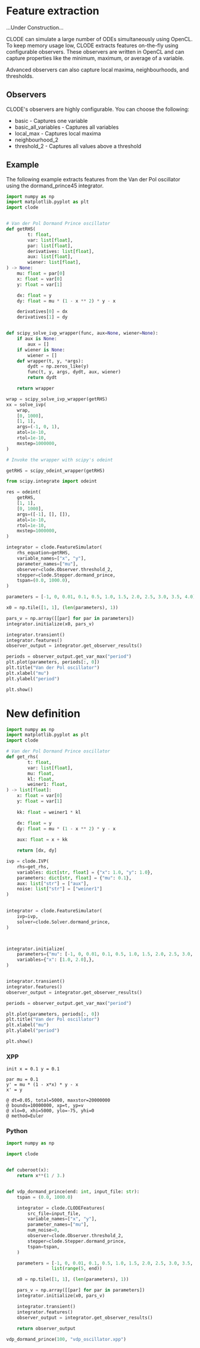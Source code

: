 # Feature extraction

...Under Construction...

CLODE can simulate a large number of ODEs simultaneously using OpenCL.
To keep memory usage low, CLODE extracts features on-the-fly
using configurable observers. These observers are written in OpenCL
and can capture properties like the minimum, maximum, or average
of a variable.

Advanced observers can also capture local maxima, neighbourhoods,
and thresholds.

## Observers

CLODE's observers are highly configurable. You can choose the following:

* basic - Captures one variable
* basic_all_variables - Captures all variables
* local_max - Captures local maxima
* neighbourhood_2
* threshold_2 - Captures all values above a threshold

## Example

The following example extracts features from the Van der Pol oscillator
using the dormand_prince45 integrator.

```py run
import numpy as np
import matplotlib.pyplot as plt
import clode


# Van der Pol Dormand Prince oscillator
def getRHS(
        t: float,
        var: list[float],
        par: list[float],
        derivatives: list[float],
        aux: list[float],
        wiener: list[float],
) -> None:
    mu: float = par[0]
    x: float = var[0]
    y: float = var[1]

    dx: float = y
    dy: float = mu * (1 - x ** 2) * y - x

    derivatives[0] = dx
    derivatives[1] = dy


def scipy_solve_ivp_wrapper(func, aux=None, wiener=None):
    if aux is None:
        aux = []
    if wiener is None:
        wiener = []
    def wrapper(t, y, *args):
        dydt = np.zeros_like(y)
        func(t, y, args, dydt, aux, wiener)
        return dydt

    return wrapper

wrap = scipy_solve_ivp_wrapper(getRHS)
xx = solve_ivp(
    wrap,
    [0, 1000],
    [1, 1],
    args=(-1, 0, 1),
    atol=1e-10,
    rtol=1e-10,
    mxstep=1000000,
)

# Invoke the wrapper with scipy's odeint

getRHS = scipy_odeint_wrapper(getRHS)

from scipy.integrate import odeint

res = odeint(
    getRHS,
    [1, 1],
    [0, 1000],
    args=([-1], [], []),
    atol=1e-10,
    rtol=1e-10,
    mxstep=1000000,
)

integrator = clode.FeatureSimulator(
    rhs_equation=getRHS,
    variable_names=["x", "y"],
    parameter_names=["mu"],
    observer=clode.Observer.threshold_2,
    stepper=clode.Stepper.dormand_prince,
    tspan=(0.0, 1000.0),
)

parameters = [-1, 0, 0.01, 0.1, 0.5, 1.0, 1.5, 2.0, 2.5, 3.0, 3.5, 4.0]

x0 = np.tile([1, 1], (len(parameters), 1))

pars_v = np.array([[par] for par in parameters])
integrator.initialize(x0, pars_v)

integrator.transient()
integrator.features()
observer_output = integrator.get_observer_results()

periods = observer_output.get_var_max("period")
plt.plot(parameters, periods[:, 0])
plt.title("Van der Pol oscillator")
plt.xlabel("mu")
plt.ylabel("period")

plt.show()
```

# New definition

```python
import numpy as np
import matplotlib.pyplot as plt
import clode

# Van der Pol Dormand Prince oscillator
def get_rhs(
        t: float,
        var: list[float],
        mu: float,
        kl: float,
        weiner1: float,
) -> list[float]:
    x: float = var[0]
    y: float = var[1]
    
    kk: float = weiner1 * kl

    dx: float = y
    dy: float = mu * (1 - x ** 2) * y - x
    
    aux: float = x + kk

    return [dx, dy]

ivp = clode.IVP(
    rhs=get_rhs,
    variables: dict[str, float] = {"x": 1.0, "y": 1.0},
    parameters: dict[str, float] = {"mu": 0.1},
    aux: list["str"] = ["aux"],
    noise: list["str"] = ["weiner1"]
)
    

integrator = clode.FeatureSimulator(
    ivp=ivp,
    solver=clode.Solver.dormand_prince,
)



integrator.initialize(
    parameters={"mu": [-1, 0, 0.01, 0.1, 0.5, 1.0, 1.5, 2.0, 2.5, 3.0, 3.5, 4.0]},
    variables={"x": [1.0, 2.0],},
)


integrator.transient()
integrator.features()
observer_output = integrator.get_observer_results()

periods = observer_output.get_var_max("period")

plt.plot(parameters, periods[:, 0])
plt.title("Van der Pol oscillator")
plt.xlabel("mu")
plt.ylabel("period")

plt.show()
```

### XPP

```xpp
init x = 0.1 y = 0.1

par mu = 0.1
y' = mu * (1 - x*x) * y - x
x' = y

@ dt=0.05, total=5000, maxstor=20000000
@ bounds=10000000, xp=t, yp=v
@ xlo=0, xhi=5000, ylo=-75, yhi=0
@ method=Euler

```

### Python

```python
import numpy as np

import clode


def cuberoot(x):
    return x**(1 / 3.)


def vdp_dormand_prince(end: int, input_file: str):
    tspan = (0.0, 1000.0)

    integrator = clode.CLODEFeatures(
        src_file=input_file,
        variable_names=["x", "y"],
        parameter_names=["mu"],
        num_noise=0,
        observer=clode.Observer.threshold_2,
        stepper=clode.Stepper.dormand_prince,
        tspan=tspan,
    )

    parameters = [-1, 0, 0.01, 0.1, 0.5, 1.0, 1.5, 2.0, 2.5, 3.0, 3.5, 4.0] + \
                 list(range(5, end))

    x0 = np.tile([1, 1], (len(parameters), 1))

    pars_v = np.array([[par] for par in parameters])
    integrator.initialize(x0, pars_v)

    integrator.transient()
    integrator.features()
    observer_output = integrator.get_observer_results()
    
    return observer_output

vdp_dormand_prince(100, "vdp_oscillator.xpp")
```
